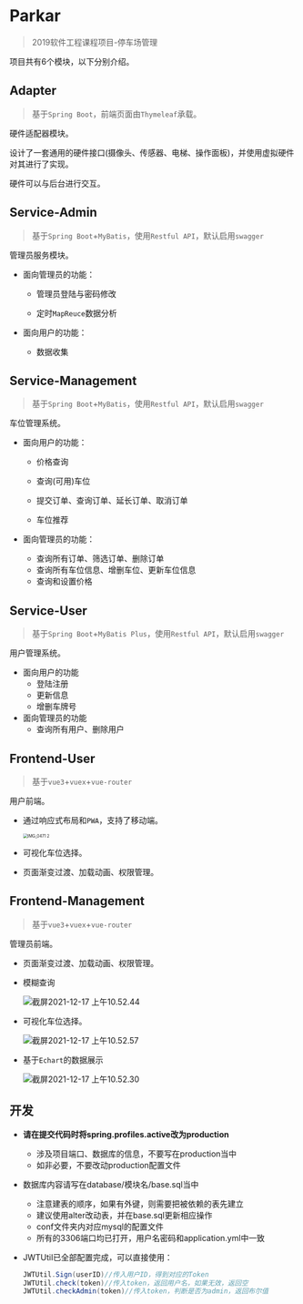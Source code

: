 # Parkar

> 2019软件工程课程项目-停车场管理

项目共有6个模块，以下分别介绍。

## Adapter

> 基于`Spring Boot`，前端页面由`Thymeleaf`承载。

硬件适配器模块。

设计了一套通用的硬件接口(摄像头、传感器、电梯、操作面板)，并使用虚拟硬件对其进行了实现。

硬件可以与后台进行交互。

## Service-Admin

> 基于`Spring Boot`+`MyBatis`，使用`Restful API`，默认启用`swagger`

管理员服务模块。

* 面向管理员的功能：

  * 管理员登陆与密码修改

  * 定时`MapReuce`数据分析

* 面向用户的功能：

  * 数据收集

## Service-Management

> 基于`Spring Boot`+`MyBatis`，使用`Restful API`，默认启用`swagger`

车位管理系统。

* 面向用户的功能：

  * 价格查询

  * 查询(可用)车位

  * 提交订单、查询订单、延长订单、取消订单

  * 车位推荐

* 面向管理员的功能：
  * 查询所有订单、筛选订单、删除订单
  * 查询所有车位信息、增删车位、更新车位信息
  * 查询和设置价格

## Service-User

> 基于`Spring Boot`+`MyBatis Plus`，使用`Restful API`，默认启用`swagger`

用户管理系统。

* 面向用户的功能
  * 登陆注册
  * 更新信息
  * 增删车牌号
* 面向管理员的功能
  * 查询所有用户、删除用户

## Frontend-User

> 基于`vue3`+`vuex`+`vue-router`

用户前端。

* 通过响应式布局和`PWA`，支持了移动端。

  <img src="https://pictures-nicerwang-1256891306.cos.ap-beijing.myqcloud.com//imgIMG_0471%202.PNG" alt="IMG_0471 2" style="zoom:50%;" />

* 可视化车位选择。

* 页面渐变过渡、加载动画、权限管理。

## Frontend-Management

> 基于`vue3`+`vuex`+`vue-router`

管理员前端。

* 页面渐变过渡、加载动画、权限管理。

* 模糊查询

  ![截屏2021-12-17 上午10.52.44](https://pictures-nicerwang-1256891306.cos.ap-beijing.myqcloud.com//img%E6%88%AA%E5%B1%8F2021-12-17%20%E4%B8%8A%E5%8D%8810.52.44.png)

* 可视化车位选择。

  ![截屏2021-12-17 上午10.52.57](https://pictures-nicerwang-1256891306.cos.ap-beijing.myqcloud.com//img%E6%88%AA%E5%B1%8F2021-12-17%20%E4%B8%8A%E5%8D%8810.52.57.png)

* 基于`Echart`的数据展示

  ![截屏2021-12-17 上午10.52.30](https://pictures-nicerwang-1256891306.cos.ap-beijing.myqcloud.com//img%E6%88%AA%E5%B1%8F2021-12-17%20%E4%B8%8A%E5%8D%8810.52.30.png)

## 开发

* **请在提交代码时将spring.profiles.active改为production**
  
  * 涉及项目端口、数据库的信息，不要写在production当中
  * 如非必要，不要改动production配置文件
  
* 数据库内容请写在database/模块名/base.sql当中
  * 注意建表的顺序，如果有外键，则需要把被依赖的表先建立
  * 建议使用alter改动表，并在base.sql更新相应操作
  * conf文件夹内对应mysql的配置文件
  * 所有的3306端口均已打开，用户名密码和application.yml中一致
  
* JWTUtil已全部配置完成，可以直接使用：

  ```java
  JWTUtil.Sign(userID)//传入用户ID，得到对应的Token
  JWTUtil.check(token)//传入token，返回用户名，如果无效，返回空
  JWTUtil.checkAdmin(token)//传入token，判断是否为admin，返回布尔值
  ```

  

